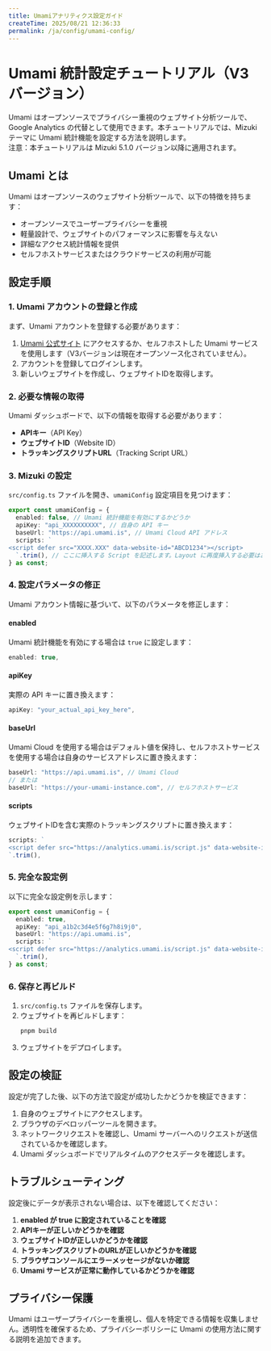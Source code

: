 ```yaml
---
title: Umamiアナリティクス設定ガイド
createTime: 2025/08/21 12:36:33
permalink: /ja/config/umami-config/
---
```


# Umami 統計設定チュートリアル（V3バージョン）
Umami はオープンソースでプライバシー重視のウェブサイト分析ツールで、Google Analytics の代替として使用できます。本チュートリアルでは、Mizuki テーマに Umami 統計機能を設定する方法を説明します。  
注意：本チュートリアルは Mizuki 5.1.0 バージョン以降に適用されます。

## Umami とは
Umami はオープンソースのウェブサイト分析ツールで、以下の特徴を持ちます：
- オープンソースでユーザープライバシーを重視
- 軽量設計で、ウェブサイトのパフォーマンスに影響を与えない
- 詳細なアクセス統計情報を提供
- セルフホストサービスまたはクラウドサービスの利用が可能

## 設定手順

### 1. Umami アカウントの登録と作成
まず、Umami アカウントを登録する必要があります：
1. [Umami 公式サイト](https://umami.is/) にアクセスするか、セルフホストした Umami サービスを使用します（V3バージョンは現在オープンソース化されていません）。
2. アカウントを登録してログインします。
3. 新しいウェブサイトを作成し、ウェブサイトIDを取得します。

### 2. 必要な情報の取得
Umami ダッシュボードで、以下の情報を取得する必要があります：
- **APIキー**（API Key）
- **ウェブサイトID**（Website ID）
- **トラッキングスクリプトURL**（Tracking Script URL）

### 3. Mizuki の設定
`src/config.ts` ファイルを開き、`umamiConfig` 設定項目を見つけます：

```typescript
export const umamiConfig = {
  enabled: false, // Umami 統計機能を有効にするかどうか
  apiKey: "api_XXXXXXXXXX", // 自身の API キー
  baseUrl: "https://api.umami.is", // Umami Cloud API アドレス
  scripts: `
<script defer src="XXXX.XXX" data-website-id="ABCD1234"></script>
  `.trim(), // ここに挿入する Script を記述します。Layout に再度挿入する必要はありません
} as const;
```

### 4. 設定パラメータの修正
Umami アカウント情報に基づいて、以下のパラメータを修正します：

#### enabled
Umami 統計機能を有効にする場合は `true` に設定します：
```typescript
enabled: true,
```

#### apiKey
実際の API キーに置き換えます：
```typescript
apiKey: "your_actual_api_key_here",
```

#### baseUrl
Umami Cloud を使用する場合はデフォルト値を保持し、セルフホストサービスを使用する場合は自身のサービスアドレスに置き換えます：
```typescript
baseUrl: "https://api.umami.is", // Umami Cloud
// または
baseUrl: "https://your-umami-instance.com", // セルフホストサービス
```

#### scripts
ウェブサイトIDを含む実際のトラッキングスクリプトに置き換えます：
```typescript
scripts: `
<script defer src="https://analytics.umami.is/script.js" data-website-id="your_website_id_here"></script>
`.trim(),
```

### 5. 完全な設定例
以下に完全な設定例を示します：

```typescript
export const umamiConfig = {
  enabled: true,
  apiKey: "api_a1b2c3d4e5f6g7h8i9j0",
  baseUrl: "https://api.umami.is",
  scripts: `
<script defer src="https://analytics.umami.is/script.js" data-website-id="abcd1234-ef56-7890-abcd-ef1234567890"></script>
  `.trim(),
} as const;
```

### 6. 保存と再ビルド
1. `src/config.ts` ファイルを保存します。
2. ウェブサイトを再ビルドします：
   ```bash
   pnpm build
   ```
3. ウェブサイトをデプロイします。

## 設定の検証
設定が完了した後、以下の方法で設定が成功したかどうかを検証できます：
1. 自身のウェブサイトにアクセスします。
2. ブラウザのデベロッパーツールを開きます。
3. ネットワークリクエストを確認し、Umami サーバーへのリクエストが送信されているかを確認します。
4. Umami ダッシュボードでリアルタイムのアクセスデータを確認します。

## トラブルシューティング
設定後にデータが表示されない場合は、以下を確認してください：
1. **enabled が true に設定されていることを確認**
2. **APIキーが正しいかどうかを確認**
3. **ウェブサイトIDが正しいかどうかを確認**
4. **トラッキングスクリプトのURLが正しいかどうかを確認**
5. **ブラウザコンソールにエラーメッセージがないか確認**
6. **Umami サービスが正常に動作しているかどうかを確認**

## プライバシー保護
Umami はユーザープライバシーを重視し、個人を特定できる情報を収集しません。透明性を確保するため、プライバシーポリシーに Umami の使用方法に関する説明を追加できます。


